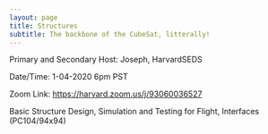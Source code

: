 ```yaml
---
layout: page
title: Structures
subtitle: The backbone of the CubeSat, litterally! 
---
```


Primary and Secondary Host: Joseph, HarvardSEDS

Date/Time: 1-04-2020 6pm PST

Zoom Link: https://harvard.zoom.us/j/93060036527

Basic Structure Design, Simulation and Testing for Flight, Interfaces (PC104/94x94) 
